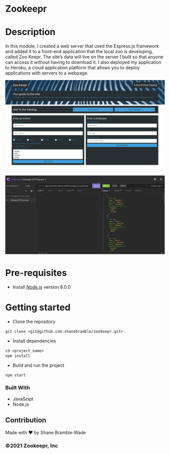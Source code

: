 # Zookeepr

# Description

In this module, I created a web server that used the Express.js framework and added it to a front-end application that the local zoo is developing, called Zoo Keepr. The site’s data will live on the server I built so that anyone can access it without having to download it. I also deployed my application to Heroku, a cloud application platform that allows you to deploy applications with servers to a webpage.

![Zookeepr Main Page](utils/immense-beyond-20849-herokuapp-com-1920x1080desktop-5ff302.png)

![Zookeepr](utils/zookeeprprofile.png)

# Pre-requisites

- Install [Node.js](https://nodejs.org/en/) version 8.0.0

# Getting started

- Clone the repository

```
git clone <git@github.com:shanebramble/zookeepr.git> 
```

- Install dependencies

```
cd <project_name>
npm install
```

- Build and run the project

```
npm start
```

### Built With

- JavaScipt
- Node.js

## Contribution

Made with ❤️ by Shane Bramble-Wade

### ©️2021 Zookeepr, Inc
